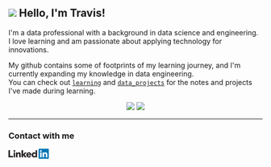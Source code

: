 ## <img src="https://media.giphy.com/media/hvRJCLFzcasrR4ia7z/giphy.gif" width="30px"> Hello, I'm Travis!

I'm a data professional with a background in data science and engineering.<br>
I love learning and am passionate about applying technology for innovations.

My github contains some of footprints of my learning journey, and I'm currently expanding my knowledge in data engineering.<br>
You can check out [`learning`](https://github.com/TravisH0301/learning) and [`data_projects`](https://github.com/TravisH0301/data_science_projects) for the notes and projects I've made during learning.

<p align="center">
  <img width="49%" src="https://github-readme-stats.vercel.app/api?username=TravisH0301&show_icons=true&theme=tokyonight" />
  <img width="49%" src="https://github-readme-streak-stats.herokuapp.com/?user=TravisH0301&theme=tokyonight" />
</p>

---
### Contact with me
[<img align="left" alt="LinkedIn" width="80" src="https://github.com/TravisH0301/TravisH0301/blob/master/images/linkedin%20logo.png" />]( http://www.linkedin.com/in/travis-j-hong)
